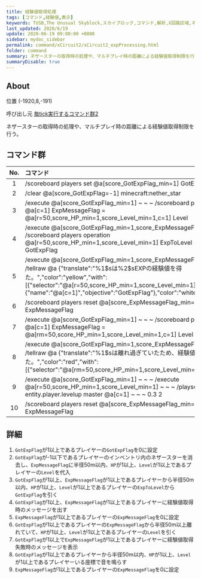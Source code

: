 ```yaml
---
title: 経験値取得処理
tags: [コマンド,経験値,表示]
keywords: TUSB,The Unusual Skyblock,スカイブロック,コマンド,解析,X回路区域,ネザースター,経験値,マルチ
last_updated: 2020/6/19
update: 2020-06-19 09:00:00 +0000
sidebar: mydoc_sidebar
permalink: command/xCircuit2/xCircuit2_expProcessing.html
folder: command
summary: ネザースターの取得時の処理や、マルチプレイ時の距離による経験値取得制限を行う。
summaryDisable: true
---
```


## About

<span class="tagYellow">位置</span> (-1920,8,-191)

<span class="tagBlack">呼び出し元</span> [毎tick実行するコマンド群2](/command/xCircuit2/xCircuit2_reset.html)

ネザースターの取得時の処理や、マルチプレイ時の距離による経験値取得制限を行う。

## コマンド群

|No.|コマンド|
|:-:|:-|
|1|/scoreboard players set @a[score_GotExpFlag_min=1] GotExpFlag 0|
|2|/clear @a[score_GotExpFlag=-1] minecraft:nether_star|
|3|/execute @a[score_GotExpFlag_min=1] ~ ~ ~ /scoreboard players operation @a[c=1] ExpMessageFlag = @a[r=50,score_HP_min=1,score_Level_min=1,c=1] Level|
|4|/execute @a[score_GotExpFlag_min=1,score_ExpMessageFlag_min=1] ~ ~ ~ /scoreboard players operation @a[r=50,score_HP_min=1,score_Level_min=1] ExpToLevel -= @a[c=1] GotExpFlag|
|5|/execute @a[score_GotExpFlag_min=1,score_ExpMessageFlag_min=1] ~ ~ ~ /tellraw @a {"translate":"%1\$sは%2\$sEXPの経験値を得た。","color":"yellow","with":[{"selector":"@a[r=50,score_HP_min=1,score_Level_min=1]"},{"score":{"name":"@a[c=1]","objective":"GotExpFlag"},"color":"white","bold":"true"}]}|
|6|/scoreboard players reset @a[score_ExpMessageFlag_min=1] ExpMessageFlag|
|7|/execute @a[score_GotExpFlag_min=1] ~ ~ ~ /scoreboard players operation @a[c=1] ExpMessageFlag = @a[rm=50,score_HP_min=1,score_Level_min=1,c=1] Level|
|8|/execute @a[score_GotExpFlag_min=1,score_ExpMessageFlag_min=1] ~ ~ ~ /tellraw @a {"translate":"%1$sは離れ過ぎていたため、経験値を得られなかった。","color":"red","with":[{"selector":"@a[rm=50,score_HP_min=1,score_Level_min=1]"}]}|
|9|/execute @a[score_GotExpFlag_min=1] ~ ~ ~ /execute @a[r=50,score_HP_min=1,score_Level_min=1] ~ ~ ~ /playsound entity.player.levelup master @a[c=1] ~ ~ ~ 0.3 2|
|10|/scoreboard players reset @a[score_ExpMessageFlag_min=1] ExpMessageFlag|

## 詳細

1. `GotExpFlag`が1以上であるプレイヤーの`GotExpFlag`を0に設定
2. `GotExpFlag`が-1以下であるプレイヤーのインベントリ内のネザースターを消去し、`ExpMessageFlag`に半径50m以内、`HP`が1以上、`Level`が1以上であるプレイヤーの`Level`を代入
3. `GotExpFlag`が1以上、`ExpMessageFlag`が1以上であるプレイヤーから半径50m以内、`HP`が1以上、`Level`が1以上であるプレイヤーの`ExpToLevel`から`GotExpFlag`を引く
4. `GotExpFlag`が1以上、`ExpMessageFlag`が1以上であるプレイヤーに経験値取得時のメッセージを出す
5. `ExpMessageFlag`が1以上であるプレイヤーの`ExpMessageFlag`を0に設定
6. `GotExpFlag`が1以上であるプレイヤーの`ExpMessageFlag`から半径50m以上離れていて、`HP`が1以上、`Level`が1以上であるプレイヤーの`Level`を引く
7. `GotExpFlag`が1以上で`ExpMessageFlag`が1以上であるプレイヤーに経験値取得失敗時のメッセージを表示
8. `GotExpFlag`が1以上であるプレイヤーから半径50m以内、`HP`が1以上、`Level`が1以上であるプレイヤーいる座標で音を鳴らす
9. `ExpMessageFlag`が1以上であるプレイヤーの`ExpMessageFlag`を0に設定
